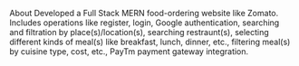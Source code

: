 About
Developed a Full Stack MERN food-ordering website like Zomato. Includes operations like register, login, Google authentication, searching and filtration by place(s)/location(s), searching restraunt(s), selecting different kinds of meal(s) like breakfast, lunch, dinner, etc., filtering meal(s) by cuisine type, cost, etc., PayTm payment gateway integration. 
